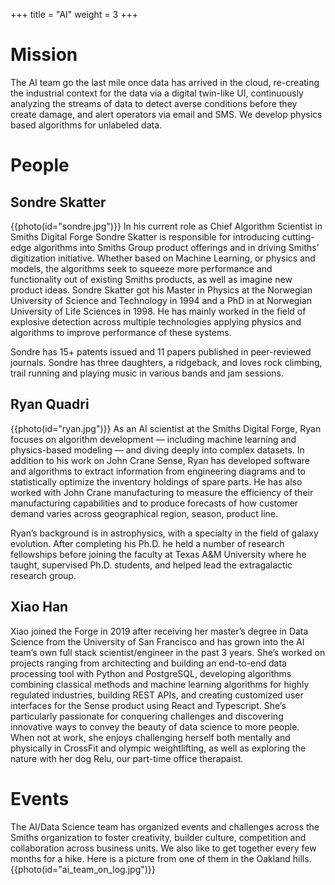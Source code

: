 +++ title = "AI" weight = 3 +++

# Mission
The AI team go the last mile once data has arrived in the cloud, re-creating the industrial context for the data via a digital twin-like UI, continuously analyzing the streams of data to detect averse conditions before they create damage, and alert operators via email and SMS. We develop physics based algorithms for unlabeled data. 

# People
## Sondre Skatter
{{photo(id="sondre.jpg")}}
In his current role as Chief Algorithm Scientist in Smiths Digital Forge Sondre Skatter is responsible for introducing cutting-edge algorithms into Smiths Group product offerings and in driving Smiths’ digitization initiative. Whether based on Machine Learning, or physics and models, the algorithms seek to squeeze more performance and functionality out of existing Smiths products, as well as imagine new product ideas. Sondre Skatter got his Master in Physics at the Norwegian University of Science and Technology in 1994 and a PhD in at Norwegian University of Life Sciences in 1998. He has mainly worked in the field of explosive detection across multiple technologies applying physics and algorithms to improve performance of these systems. 

Sondre has 15+ patents issued and 11 papers published in peer-reviewed journals. Sondre has three daughters, a ridgeback, and loves rock climbing, trail running and playing music in various bands and jam sessions.

## Ryan Quadri
{{photo(id="ryan.jpg")}}
As an AI scientist at the Smiths Digital Forge, Ryan focuses on algorithm development — including machine learning and physics-based modeling — and diving deeply into complex datasets. In addition to his work on John Crane Sense, Ryan has developed software and algorithms to extract information from engineering diagrams and to statistically optimize the inventory holdings of spare parts. He has also worked with John Crane manufacturing to measure the efficiency of their manufacturing capabilities and to produce forecasts of how customer demand varies across geographical region, season, product line.

Ryan’s background is in astrophysics, with a specialty in the field of galaxy evolution. After completing his Ph.D. he held a number of research fellowships before joining the faculty at Texas A&M University where he taught, supervised Ph.D. students, and helped lead the extragalactic research group.
## Xiao Han
Xiao joined the Forge in 2019 after receiving her master’s degree in Data Science from the University of San Francisco and has grown into the AI team’s own full stack scientist/engineer in the past 3 years. She’s worked on projects ranging from architecting and building an end-to-end data processing tool with Python and PostgreSQL, developing algorithms combining classical methods and machine learning algorithms for highly regulated industries, building REST APIs, and creating customized user interfaces for the Sense product using React and Typescript. She’s particularly passionate for conquering challenges and discovering innovative ways to convey the beauty of data science to more people. When not at work, she enjoys challenging herself both mentally and physically in CrossFit and olympic weightlifting, as well as exploring the nature with her dog Relu, our part-time office therapaist.
# Events
The AI/Data Science team has organized events and challenges across the Smiths organization to foster creativity, builder culture, competition and collaboration across business units. We also like to get together every few months for a hike. Here is a picture from one of them in the Oakland hills.  
{{photo(id="ai_team_on_log.jpg")}}